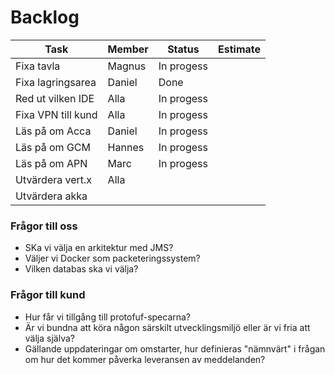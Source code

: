 # Backlog


|   Task            |   Member      |  Status      | Estimate  |
|-------------------|---------------|--------------|------------
| Fixa tavla        |  Magnus       |  In progess  |           |
| Fixa lagringsarea |  Daniel       |  Done        |           |
| Red ut vilken IDE |  Alla         |  In progess  |           |
| Fixa VPN till kund|  Alla         |  In progess  |           |
| Läs på om Acca    |  Daniel       |  In progess  |           |
| Läs på om GCM     |  Hannes       |  In progess  |           |
| Läs på om APN     |  Marc         |  In progess  |           |
| Utvärdera vert.x  |  Alla         |              |           |
| Utvärdera akka    |               |              |           |

### Frågor till oss
* SKa vi välja en arkitektur med JMS?
* Väljer vi Docker som packeteringssystem?
* Vilken databas ska vi välja?


### Frågor till kund
* Hur får vi tillgång till protofuf-specarna?
* Är vi bundna att köra någon särskilt utvecklingsmiljö eller är vi fria att välja själva?
* Gällande uppdateringar om omstarter, hur definieras "nämnvärt" i frågan om hur det kommer påverka leveransen av meddelanden?
